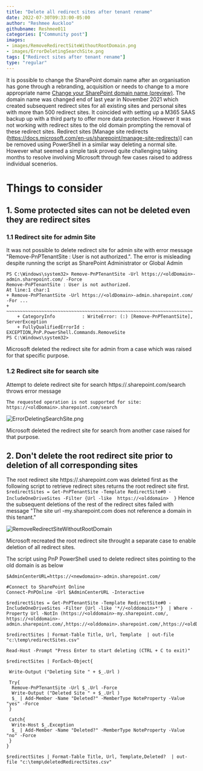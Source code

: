 ```yaml
---
title: "Delete all redirect sites after tenant rename"
date: 2022-07-30T09:33:00-05:00
author: "Reshmee Auckloo"
githubname: Reshmee011
categories: ["Community post"]
images:
- images/RemoveRedirectSiteWithoutRootDomain.png
- images/ErrorDeletingSearchSite.png
tags: ["Redirect sites after tenant rename"]
type: "regular"
---
```


It is possible to change the SharePoint domain name after an organisation has gone through a rebranding, acquisition or needs to change to a more appropriate name [Change your SharePoint domain name (preview)](https://docs.microsoft.com/en-us/sharepoint/change-your-sharepoint-domain-name). The domain name was changed end of last year in November 2021 which created subsequent redirect sites for all existing sites and personal sites with more than 500 redirect sites. It coincided with setting up a M365 SAAS backup up with a third party to offer more data protection. However it was not working with redirect sites to the old domain prompting the removal of these redirect sites. Redirect sites [Manage site redirects (https://docs.microsoft.com/en-us/sharepoint/manage-site-redirects)] can be removed using PowerShell in a similar way deleting a normal site. However what seemed a simple task proved quite challenging taking months to resolve involving Microsoft through few cases raised to address individual scenerios. 

# Things to consider

## 1. Some protected sites can not be deleted even they are redirect sites

### 1.1 Redirect site for admin Site
It was not possible to delete redirect site for admin site with error message "Remove-PnPTenantSite : User is not authorized.". The error is misleading despite running the script as SharePoint Administrator or Global Admin

```
PS C:\Windows\system32> Remove-PnPTenantSite -Url https://<oldDomain>-admin.sharepoint.com/ -Force
Remove-PnPTenantSite : User is not authorized.
At line:1 char:1
+ Remove-PnPTenantSite -Url https://<oldDomain>-admin.sharepoint.com/ -For ...
+ ~~~~~~~~~~~~~~~~~~~~~~~~~~~~~~~~~~~~~~~~~~~~~~~~~~~~~~~~~~~~~~~~~~~~~
    + CategoryInfo          : WriteError: (:) [Remove-PnPTenantSite], ServerException
    + FullyQualifiedErrorId : EXCEPTION,PnP.PowerShell.Commands.RemoveSite
PS C:\Windows\system32>
```

Microsoft deleted the redirect site for admin from a case which was raised for that specific purpose.

### 1.2 Redirect site for search site

Attempt to delete redirect site for search https://<oldDomain>.sharepoint.com/search throws error message

```The requested operation is not supported for site: https://<oldDomain>.sharepoint.com/search```

![ErrorDeletingSearchSite.png](images/ErrorDeletingSearchSite.png)

Microsoft deleted the redirect site for search from another case raised for that purpose.

## 2. Don't delete the root redirect site prior to deletion of all corresponding sites

 The root redirect site https://<oldDomain>.sharepoint.com was deleted first as the following script to retrieve redirect sites returns the root redirect site first.
   ``` $redirectSites = Get-PnPTenantSite -Template RedirectSite#0 -IncludeOneDriveSites -Filter {Url -like  https://<olddomain>  }```
 Hence the subsequent deletions of the rest of the redirect sites failed with message "The site url <oldDomain>-my.sharepoint.com does not reference a domain in this tenant." 

![RemoveRedirectSiteWithoutRootDomain](images/RemoveRedirectSiteWithoutRootDomain.png)

Microsoft recreated the root redirect site throught a separate case to enable deletion of all redirect sites.
 
The script using PnP PowerShell used to delete redirect sites pointing to the old domain is as below
    
```
$AdminCenterURL=https://<newdomain>-admin.sharepoint.com/

#Connect to SharePoint Online
Connect-PnPOnline -Url $AdminCenterURL -Interactive

$redirectSites = Get-PnPTenantSite -Template RedirectSite#0 -IncludeOneDriveSites -Filter {Url -like '*//<olddomain>*'}  | Where -Property Url -NotIn (https://<olddomain>-my.sharepoint.com/, https://<olddomain>-admin.sharepoint.com/,https://<olddomain>.sharepoint.com/,https://<oldDomain>.sharepoint.com/search)

$redirectSites | Format-Table Title, Url, Template  | out-file "c:\temp\redirectSites.csv"

Read-Host -Prompt "Press Enter to start deleting (CTRL + C to exit)"

$redirectSites | ForEach-Object{

 Write-Output ("Deleting Site " + $_.Url )

 Try{
  Remove-PnPTenantSite -Url $_.Url -Force
  Write-Output ("Deleted Site " + $_.Url )
  $_ | Add-Member -Name "Deleted?" -MemberType NoteProperty -Value "yes" -Force
 }

 Catch{
  Write-Host $_.Exception
  $_ | Add-Member -Name "Deleted?" -MemberType NoteProperty -Value "no" -Force
 }
}

$redirectSites | Format-Table Title, Url, Template,Deleted?  | out-file "c:\temp\deletedRedirectSites.csv"
```
